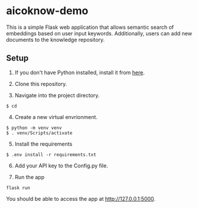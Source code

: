 # aicoknow-demo

This is a simple Flask web application that allows semantic search of embeddings based on user input keywords. Additionally, users can add new documents to the knowledge repository.

## Setup
1. If you don't have Python installed, install it from [here](https://www.python.org/downloads/).

2. Clone this repository.

3. Navigate into the project directory.
```
$ cd 
```

4. Create a new virtual envrionment.
```
$ python -m venv venv
$ . venv/Scripts/activate
```

5. Install the requirements
```
$ .env install -r requirements.txt
```

6. Add your API key to the Config.py file.

7. Run the app
```
flask run
```

You should be able to access the app at http://127.0.0.1:5000.
